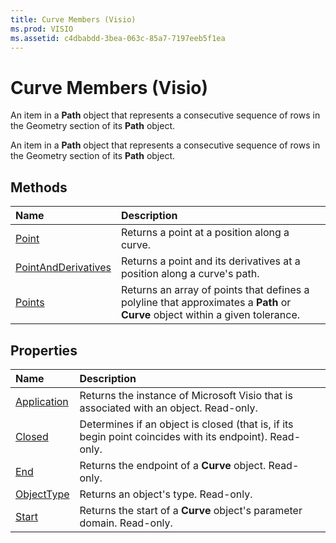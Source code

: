 ```yaml
---
title: Curve Members (Visio)
ms.prod: VISIO
ms.assetid: c4dbabdd-3bea-063c-85a7-7197eeb5f1ea
---
```



# Curve Members (Visio)
An item in a  **Path** object that represents a consecutive sequence of rows in the Geometry section of its **Path** object.

An item in a  **Path** object that represents a consecutive sequence of rows in the Geometry section of its **Path** object.


## Methods



|**Name**|**Description**|
|:-----|:-----|
|[Point](curve-point-method-visio.md)|Returns a point at a position along a curve.|
|[PointAndDerivatives](curve-pointandderivatives-method-visio.md)|Returns a point and its derivatives at a position along a curve's path.|
|[Points](curve-points-method-visio.md)|Returns an array of points that defines a polyline that approximates a  **Path** or **Curve** object within a given tolerance.|

## Properties



|**Name**|**Description**|
|:-----|:-----|
|[Application](curve-application-property-visio.md)|Returns the instance of Microsoft Visio that is associated with an object. Read-only.|
|[Closed](curve-closed-property-visio.md)|Determines if an object is closed (that is, if its begin point coincides with its endpoint). Read-only.|
|[End](curve-end-property-visio.md)|Returns the endpoint of a  **Curve** object. Read-only.|
|[ObjectType](curve-objecttype-property-visio.md)|Returns an object's type. Read-only.|
|[Start](curve-start-property-visio.md)|Returns the start of a  **Curve** object's parameter domain. Read-only.|

